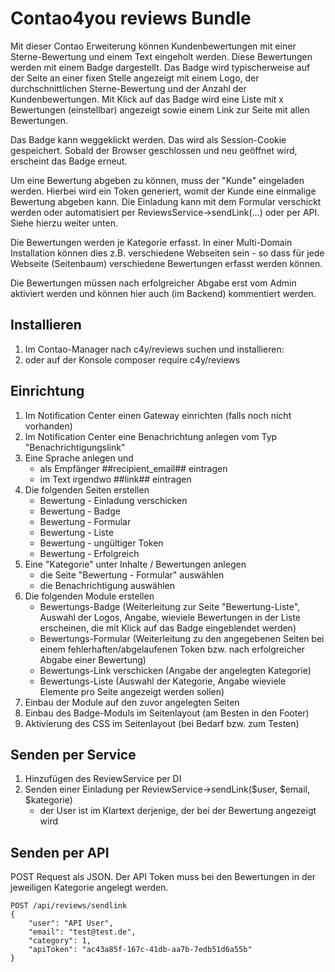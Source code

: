 # Contao4you reviews Bundle

Mit dieser Contao Erweiterung können Kundenbewertungen mit einer 
Sterne-Bewertung und einem Text eingeholt werden. Diese Bewertungen
werden mit einem Badge dargestellt. Das Badge wird typischerweise
auf der Seite an einer fixen Stelle angezeigt mit einem Logo, der
durchschnittlichen Sterne-Bewertung und der Anzahl der Kundenbewertungen.
Mit Klick auf das Badge wird eine Liste mit x Bewertungen (einstellbar)
angezeigt sowie einem Link zur Seite mit allen Bewertungen.

Das Badge kann weggeklickt werden. Das wird als Session-Cookie gespeichert.
Sobald der Browser geschlossen und neu geöffnet wird, erscheint das
Badge erneut.

Um eine Bewertung abgeben zu können, muss der "Kunde" eingeladen werden.
Hierbei wird ein Token generiert, womit der Kunde eine einmalige Bewertung
abgeben kann. Die Einladung kann mit dem Formular verschickt werden
oder automatisiert per ReviewsService->sendLink(...) oder per API.
Siehe hierzu weiter unten.

Die Bewertungen werden je Kategorie erfasst. In einer Multi-Domain
Installation können dies z.B. verschiedene Webseiten sein - so dass
für jede Webseite (Seitenbaum) verschiedene Bewertungen erfasst werden
können.

Die Bewertungen müssen nach erfolgreicher Abgabe erst vom Admin aktiviert
werden und können hier auch (im Backend) kommentiert werden.

## Installieren

1. Im Contao-Manager nach c4y/reviews suchen und installieren:
2. oder auf der Konsole composer require c4y/reviews

## Einrichtung

1. Im Notification Center einen Gateway einrichten (falls noch nicht vorhanden)
2. Im Notification Center eine Benachrichtung anlegen vom Typ
   "Benachrichtigungslink"
3. Eine Sprache anlegen und 
   - als Empfänger ##recipient_email## eintragen
   - im Text irgendwo ##link## eintragen
4. Die folgenden Seiten erstellen
   - Bewertung - Einladung verschicken
   - Bewertung - Badge
   - Bewertung - Formular
   - Bewertung - Liste
   - Bewertung - ungültiger Token
   - Bewertung - Erfolgreich
5. Eine "Kategorie" unter Inhalte / Bewertungen anlegen
   - die Seite "Bewertung - Formular" auswählen
   - die Benachrichtigung auswählen
6. Die folgenden Module erstellen
   - Bewertungs-Badge (Weiterleitung zur Seite "Bewertung-Liste", 
   Auswahl der Logos, Angabe, wieviele Bewertungen in der Liste
   erscheinen, die mit Klick auf das Badge eingeblendet werden)
   - Bewertungs-Formular (Weiterleitung zu den angegebenen Seiten
     bei einem fehlerhaften/abgelaufenen Token bzw. nach 
     erfolgreicher Abgabe einer Bewertung)
   - Bewertungs-Link verschicken (Angabe der angelegten Kategorie)
   - Bewertungs-Liste (Auswahl der Kategorie, Angabe wieviele
     Elemente pro Seite angezeigt werden sollen)
 7. Einbau der Module auf den zuvor angelegten Seiten
 8. Einbau des Badge-Moduls im Seitenlayout (am Besten in den Footer)
 9. Aktivierung des CSS im Seitenlayout (bei Bedarf bzw. zum Testen)
  

## Senden per Service

1. Hinzufügen des ReviewService per DI
2. Senden einer Einladung per ReviewService->sendLink($user, $email, $kategorie)
   - der User ist im Klartext derjenige, der bei der Bewertung angezeigt
     wird

## Senden per API

POST Request als JSON. Der API Token muss bei den Bewertungen in der
jeweiligen Kategorie angelegt werden.

```
POST /api/reviews/sendlink
{
	"user": "API User",
	"email": "test@test.de",
	"category": 1,
	"apiToken": "ac43a85f-167c-41db-aa7b-7edb51d6a55b"
}
```
